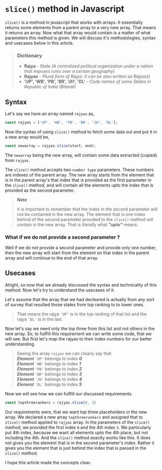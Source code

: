 # `slice()` method in Javascript

`slice()` is a method in javascript that works with arrays. It essentially returns some elements from a parent array to a very new array. That means it returns an array. Now what that array would contain is a matter of what parameters this method is given. We will discuss it's methodologies, syntax and usecases below in this article.

> ### Dictionary
> - **Rajya** -  *State (A centralized political organization under a nation that imposes rules over a certain geography)*
> - **Rajyas** - *Plural form of Rajya. It can be also written as Rajya(s)*
> - **'UP', 'WB', 'PB', 'BR', 'JH', 'DL'** - *Code names of some States in Republic of India (Bharat)*

## Syntax
Let's say we have an array named `rajyas` as,
```js
const rajyas = ['UP', 'WB', 'PB', 'BR', 'JH', 'DL'];
```
Now the syntax of using `slice()` method to fetch some data out and put it in a new array would be, 
```js
const newarray = rajyas.slice(start, end);
```
The `newarray` being the new array, will contain some data extracted (copied) from `rajyas`.


The `slice()` method accepts two `number type` parameters. These numbers are indexes of the parent array. The new array starts from the element that is in the parent array's that index that is provided as the first parameter in the `slice()` method, and will contain all the elements upto the index that is provided as the second parameter.


> **Note** 
>
> It is important to remember that the index in the second parameter will not be contained in the new array. The element that is one index behind of the second parameter provided to the `slice()` method will contain in the new array. That is literally what ***"upto"*** means.

### What if we do not provide a second parameter ?
Well if we do not provide a second parameter and provide only one number, then the new array will start from the element on that index in the parent array and will continue to the end of that array.

## Usecases
Alright, so now that we already discussed the syntax and technicality of this method. Now let's try to understand the usecases of it. 

Let's assume that the array that we had decleared is actually from any sort of survey that resulted those states from top ranking to to lower ones.

> That means the rajya `'UP'` is in the top ranking of that list and the rajya `'DL'` is in the last.

Now let's say we need only the top three from this list and not others in the new array. So, to fullfill this requirement we can write some code, that we will see. But first let's map the rajyas to their index numbers for our better understanding.

> Seeing the array `rajyas` we can clearly say that <br>
***Element*** `'UP'` belongs to index ***0*** <br>
***Element*** `'WB'` belongs to index ***1*** <br>
***Element*** `'PB'` belongs to index ***2*** <br>
***Element*** `'BR'` belongs to index ***3*** <br>
***Element*** `'JH'` belongs to index ***4*** <br>
***Element*** `'DL'` belongs to index ***5*** <br>

Now we will see how we can fullfill our discussed requirements.

```js
const topthreerankers = rajyas.slice(0, 3)
```

Our requirements were, that we want top three placeholders in the new array. We declared a new array `topthreerankers` and assigned that to `slice()` method applied to `rajyas` array. In the parameters of the `slice()` method, we provided the first index `0` and the 4th index `3`. We particularly put 4th index, because we want all elements upto the 4th place, but not including the 4th. And the `slice()` method exactly works like this. It does not gives you the element that is in the second parameter's index. Rather it gives you the element that is just behind the index that is passed in the `slice()` method.

I hope this article made the concepts clear.    